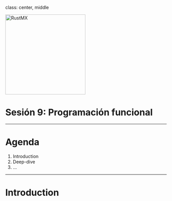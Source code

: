 class: center, middle

<img src="../assets/images/rustmx-logo.svg" alt="RustMX" width="250rem" height="auto">

# Sesión 9: Programación funcional

---

# Agenda

1. Introduction
2. Deep-dive
3. ...

---

# Introduction